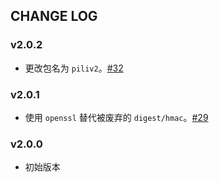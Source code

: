 ## CHANGE LOG

### v2.0.2

- 更改包名为 `piliv2`。[#32](https://github.com/pili-engineering/pili-sdk-ruby/pull/32)

### v2.0.1

- 使用 `openssl` 替代被废弃的 `digest/hmac`。[#29](https://github.com/pili-engineering/pili-sdk-ruby/pull/29)

### v2.0.0

- 初始版本
